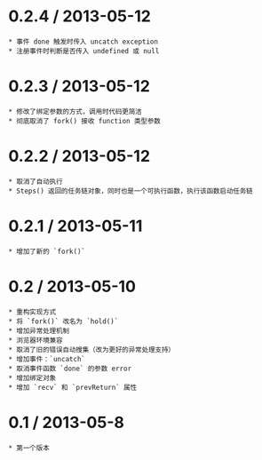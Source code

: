 0.2.4 / 2013-05-12
==================

	* 事件 done 触发时传入 uncatch exception
	* 注册事件时判断是否传入 undefined 或 null
	

0.2.3 / 2013-05-12
==================

	* 修改了绑定参数的方式，调用时代码更简洁
	* 彻底取消了 fork() 接收 function 类型参数
	

0.2.2 / 2013-05-12
==================

	* 取消了自动执行
	* Steps() 返回的任务链对象，同时也是一个可执行函数，执行该函数启动任务链
	
	
0.2.1 / 2013-05-11
==================

	* 增加了新的 `fork()`


0.2 / 2013-05-10
==================

	* 重构实现方式
	* 将 `fork()` 改名为 `hold()`
	* 增加异常处理机制
	* 浏览器环境兼容
	* 取消了旧的错误自动搜集（改为更好的异常处理支持）
	* 增加事件：`uncatch`
	* 取消事件函数 `done` 的参数 error
	* 增加绑定对象
	* 增加 `recv` 和 `prevReturn` 属性


0.1 / 2013-05-8
==================

	* 第一个版本